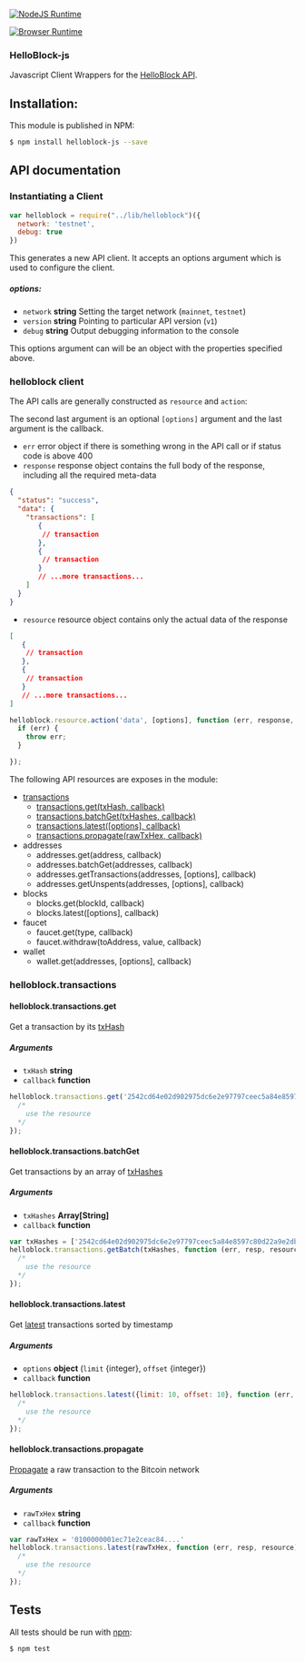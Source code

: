 [![NodeJS Runtime](https://circleci.com/gh/helloblock/helloblock-js.png?circle-token=a5ed26a1db80f4937ed2b118e6a460b96054e9cf)](https://circleci.com/gh/helloblock/helloblock-js.png?circle-token=a5ed26a1db80f4937ed2b118e6a460b96054e9cf)

[![Browser Runtime](https://ci.testling.com/helloblock/helloblock-js.png)](https://ci.testling.com/helloblock/helloblock-js.png)
### HelloBlock-js

Javascript Client Wrappers for the [HelloBlock API][API].

## Installation:

This module is published in NPM:

```bash
$ npm install helloblock-js --save
```

## API documentation

### Instantiating a Client


```js
var helloblock = require("../lib/helloblock")({
  network: 'testnet',
  debug: true
})
```

This generates a new API client. It accepts an options argument which is used to configure the client.

##### options:

- `network` **string** Setting the target network (```mainnet```, ```testnet```)
- `version` **string** Pointing to particular API version (```v1```)
- `debug`   **string** Output debugging information to the console


This options argument can will be an object with the properties specified
above.


### helloblock client

The API calls are generally constructed as `resource` and `action`:

The second last argument is an optional `[options]` argument and the last argument is the callback.

- `err` error object if there is something wrong in the API call or if status code is above 400
- `response` response object contains the full body of the response, including all the required meta-data
```json
{
  "status": "success",
  "data": {
    "transactions": [
       {
        // transaction
       },
       {
        // transaction
       }
       // ...more transactions...
    ]
  }
}
```

- `resource` resource object contains only the actual data of the response
```json
[
   {
    // transaction
   },
   {
    // transaction
   }
   // ...more transactions...
]
```

```js
helloblock.resource.action('data', [options], function (err, response, resource) {
  if (err) {
    throw err;
  }

});
```

The following API resources are exposes in the module:

- [transactions](#helloblocktransactions)
  - [transactions.get(txHash, callback)](#helloblocktransactionsget)
  - [transactions.batchGet(txHashes, callback)](#helloblocktransactionsbatchget)
  - [transactions.latest([options], callback)](#helloblocktransactionslatest)
  - [transactions.propagate(rawTxHex, callback)](#helloblocktransactionspropagate)
- addresses
  - addresses.get(address, callback)
  - addresses.batchGet(addresses, callback)
  - addresses.getTransactions(addresses, [options], callback)
  - addresses.getUnspents(addresses, [options], callback)
- blocks
  - blocks.get(blockId, callback)
  - blocks.latest([options], callback)
- faucet
  - faucet.get(type, callback)
  - faucet.withdraw(toAddress, value, callback)
- wallet
  - wallet.get(addresses, [options], callback)

### helloblock.transactions
#### helloblock.transactions.get

Get a transaction by its [txHash]('https://helloblock.io/docs/ref#transactions-single')

##### Arguments

- `txHash` **string**
- `callback` **function**

```js
helloblock.transactions.get('2542cd64e02d902975dc6e2e97797ceec5a84e8597c80d22a9e2dbd16e748738', function (err, resp, resource) {
  /*
    use the resource
  */
});
```

#### helloblock.transactions.batchGet

Get transactions by an array of [txHashes]('https://helloblock.io/docs/ref#transactions-batch')

##### Arguments

- `txHashes` **Array[String]**
- `callback` **function**

```js
var txHashes = ['2542cd64e02d902975dc6e2e97797ceec5a84e8597c80d22a9e2dbd16e748738', '6f9e9570881e781db8c137c84c111a138e4a022e6b2def5e2a1589a802fe25f3']
helloblock.transactions.getBatch(txHashes, function (err, resp, resource) {
  /*
    use the resource
  */
});
```

#### helloblock.transactions.latest

Get [latest]('https://helloblock.io/docs/ref#transactions-latest') transactions sorted by timestamp

##### Arguments

- `options` **object** (`limit` {integer}, `offset` {integer})
- `callback` **function**

```js
helloblock.transactions.latest({limit: 10, offset: 10}, function (err, resp, resource) {
  /*
    use the resource
  */
});
```

#### helloblock.transactions.propagate

[Propagate]('https://helloblock.io/docs/ref#transactions-post') a raw transaction to the Bitcoin network

##### Arguments

- `rawTxHex` **string**
- `callback` **function**

```js
var rawTxHex = '0100000001ec71e2ceac84....'
helloblock.transactions.latest(rawTxHex, function (err, resp, resource) {
  /*
    use the resource
  */
});
```


## Tests

All tests should be run with [npm](http://npmjs.org):

```bash
$ npm test
```


[API]: https://helloblock.io/docs/ref
